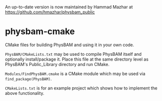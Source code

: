 An up-to-date version is now maintained by Hammad Mazhar at https://github.com/hmazhar/physbam_public

physbam-cmake
=============

CMake files for building PhysBAM and using it in your own code.

`PhysBAM/CMakeLists.txt` may be used to compile PhysBAM itself and optionally install/package it. Place this file at the same directory level as PhysBAM's Public_Library directory and run CMake.

`Modules/FindPhysBAM.cmake` is a CMake module which may be used via `find_package(PhysBAM)`.

`CMakeLists.txt` is for an example project which shows how to implement the above functionality.
